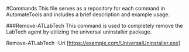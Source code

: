 #Commands
This file serves as a repository for each command in AutomateTools and includes a brief description and example usage.

###Remove-ATLabTech
This command is used to completely remove the LabTech agent by utilizing the universal uninstaller package.

Remove-ATLabTech -Uri [https://example.com/UniversalUninstaller.exe]
